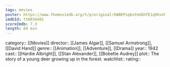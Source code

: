 ```yaml
---
tags: movies
poster: https://www.themoviedb.org/t/p/original/hW8EPsqbuYeUGhfE1q9kvnhmV0B.jpg
imdbId: tt0034492
scoreImdb: 7.3
length: 69 min
---
```


category:: [[Movies]]
director:: [[James Algar]], [[Samuel Armstrong]], [[David Hand]]
genre:: [[Animation]], [[Adventure]], [[Drama]]
year:: 1942
cast:: [[Hardie Albright]], [[Stan Alexander]], [[Bobette Audrey]]
plot:: The story of a young deer growing up in the forest.
watchlist::
rating::
